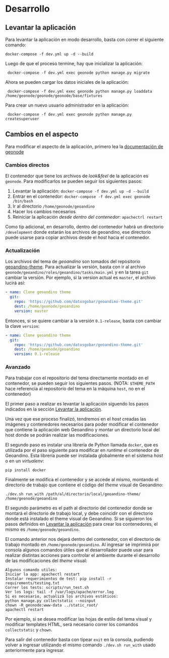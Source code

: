 # Desarrollo

## Levantar la aplicación

Para levantar la aplicación en modo desarrollo, basta con correr el siguiente comando:

    docker-compose -f dev.yml up -d --build

Luego de que el proceso termine, hay que inicializar la aplicación:

     docker-compose -f dev.yml exec geonode python manage.py migrate

Ahora se pueden cargar los datos iniciales de la aplicación:

     docker-compose -f dev.yml exec geonode python manage.py loaddata /home/geonode/geonode/geonode/base/fixtures

Para crear un nuevo usuario administrador en la aplicación:

     docker-compose -f dev.yml exec geonode python manage.py createsuperuser

## Cambios en el aspecto

Para modificar el aspecto de la aplicación, primero lea la [documentación de geonode](https://geonode.readthedocs.io/en/master/tutorials/admin/customize_lookfeel/customize/theme_admin.html)

### Cambios directos

El contenedor que tiene los archivos de *look&feel* de la aplicación es `geonode`.
Para modificarlos se pueden seguir los siguientes pasos:

1. Levantar la aplicación: `docker-compose -f dev.yml up -d --build`
1. Entrar en el contenedor: `docker-compose -f dev.yml exec geonode /bin/bash`
1. Ir al directorio `/home/geonode/geoandino`
1. Hacer los cambios necesarios
1. Reiniciar la aplicación *desde dentro del contenedor*: `apachectrl restart`

Como tip adicional, en desarrollo, dentro del contenedor habrá un directorio `/development` donde estarán los archivos de geoandino, ese directorio puede usarse para copiar archivos desde el *host* hacia el contenedor.

### Actualización

Los archivos del tema de *geoandino* son tomados del repositorio [geoandino-theme](https://github.com/datosgobar/geoandino-theme).
Para actualizar la versión, basta con ir al archivo `geonode/geoandino/roles/geoandino/tasks/main.yml` y en la tarea `git` cambiar la versión.
Por ejemplo, si la version actual es `master`, el archivo lucirá así:

```yml
- name: Clone geoandino theme
  git:
    repo: 'https://github.com/datosgobar/geoandino-theme.git'
    dest: /home/geonode/geoandino
    version: master
```

Entonces, si se quiere cambiar a la versión `0.1-release`, basta con cambiar la clave `version`:

```yml
- name: Clone geoandino theme
  git:
    repo: 'https://github.com/datosgobar/geoandino-theme.git'
    dest: /home/geonode/geoandino
    version: 0.1-release
```

### Avanzado

Para trabajar con el repositorio del tema directamente montado en el contenedor, se pueden seguir los siguientes pasos.
(NOTA: `$THEME_PATH` hace referencia al repositorio del tema en la máquina `host`, no en el contenedor)

El primer paso a realizar es levantar la aplicación siguendo los pasos indicados en la sección [Levantar la aplicación](#levantar-la-aplicaci%C3%B3n).

Una vez que ese proceso finalizó, tendremos en el _host_ creadas las imágenes y contenedores necesarios para poder modificar el contenedor que contiene la aplicación web Geoandino y montar un directorio local del host donde se podrán realizar las modificaciones.

El segundo paso es instalar una librería de Python llamada `docker`, que es utilizada por el paso siguiente para modificar en _runtime_ el contenedor de Geoandino. Esta librería puede ser instalada globalmente en el sistema _host_ o en un _virtualenv_:

    pip install docker

Finalmente se modifica el contenedor y se accede al mismo, montando el directorio de trabajo que contiene el código del _theme_ visual de Geoandino:

    ./dev.sh run_with /path/al/directorio/local/geoandino-theme/ /home/geonode/geoandino

El segundo parámetro es el path al directorio del contenedor donde se montará el directorio de trabajo local, y debe coincidir con el directorio donde está instalado el theme visual de Geoandino. Si se siguieron los pasos definidos en [Levantar la aplicación](#levantar-la-aplicaci%C3%B3n) para crear los contenedores, el mismo es `/home/geonode/geoandino`.

El comando anterior nos dejará dentro del contenedor, con el directorio de trabajo montado en `/home/geonode/geoandino`. Al ingresar se imprimirá por consola algunos comandos útiles que el desarrollador puede usar para realizar distintas acciones para controlar el ambiente durante el desarrollo de las modificaciones del _theme_ visual:

    Algunos comando utiles:
    Iniciar la app: apachectl restart
    Instalar requerimientos de test: pip install -r requirements/testing.txt
    Correr los tests: scripts/run_test.sh
    Ver los logs: tail -f /var/logs/apache/error.log
    Si es necesario, actualizá los archivos estáticos:
    python manage.py collectstatic --noinput
    chown -R geonode:www-data ../static_root/
    apachectl restart

Por ejemplo, si se desea modificar las hojas de estilo del tema visual y modificar templates HTML, será necesario correr los comandos `collectstatic` y `chown`.

Para salir del contenedor basta con tipear `exit` en la consola, pudiendo volver a ingresar utilizando el mismo comando `./dev.sh run_with` usado anteriormente para ingresar.
